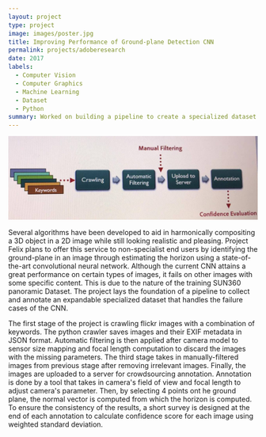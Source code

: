 ```yaml
---
layout: project
type: project
image: images/poster.jpg
title: Improving Performance of Ground-plane Detection CNN
permalink: projects/adoberesearch
date: 2017
labels:
  - Computer Vision
  - Computer Graphics
  - Machine Learning
  - Dataset
  - Python
summary: Worked on building a pipeline to create a specialized dataset for a horizon estimation CNN
---
```


<div class="ui large center rounded images">
  <img class="ui image" src="../images/pipeline.jpg">
</div>

Several algorithms have been developed to aid in harmonically compositing a 3D object in a 2D image while still looking realistic and pleasing. Project Felix plans to offer this service to non-specialist end users by identifying the ground-plane in an image through estimating the horizon using a state-of-the-art convolutional neural network. Although the current CNN attains a great performance on certain types of images, it fails on other images with some specific content. This is due to the nature of the training SUN360 panoramic Dataset. The project lays the foundation of a pipeline to collect and annotate an expandable specialized dataset that handles the failure cases of the CNN.

The first stage of the project is crawling flickr images with a combination of keywords. The python crawler saves images and their EXIF metadata in JSON format. Automatic filtering is then applied after camera model to sensor size mapping and focal length computation to discard the images with the missing parameters. The third stage takes in manually-filtered images from previous stage after removing irrelevant images. Finally, the images are uploaded to a server for crowdsourcing annotation. Annotation is done by a tool that takes in camera's field of view and focal length to adjust camera's parameter. Then, by selecting 4 points ont he ground plane, the normal vector is computed from which the horizon is computed. To ensure the consistency of the results, a short survey is designed at the end of each annotation to calculate confidence score for each image using weighted standard deviation.



